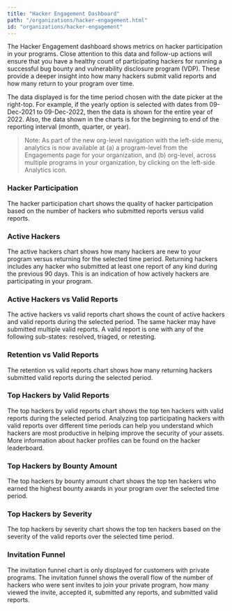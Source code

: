 ```yaml
---
title: "Hacker Engagement Dashboard"
path: "/organizations/hacker-engagement.html"
id: "organizations/hacker-engagement"
---
```

The Hacker Engagement dashboard shows metrics on hacker participation in your programs. Close attention to this data and follow-up actions will ensure that you have a healthy count of participating hackers for running a successful bug bounty and vulnerability disclosure program (VDP). These provide a deeper insight into how many hackers submit valid reports and how many return to your program over time.

The data displayed is for the time period chosen with the date picker at the right-top. For example, if the yearly option is selected with dates from 09-Dec-2021 to 09-Dec-2022, then the data is shown for the entire year of 2022. Also, the data shown in the charts is for the beginning to end of the reporting interval (month, quarter, or year). 

>Note: As part of the new org-level navigation with the left-side menu, analytics is now available at (a) a program-level from the Engagements page for your organization, and (b) org-level, across multiple programs in your organization, by clicking on the left-side Analytics icon. 

### Hacker Participation
The hacker participation chart shows the quality of hacker participation based on the number of hackers who submitted reports versus valid reports.

### Active Hackers
The active hackers chart shows how many hackers are new to your program versus returning for the selected time period. Returning hackers includes any hacker who submitted at least one report of any kind during the previous 90 days. This is an indication of how actively hackers are participating in your program.

### Active Hackers vs Valid Reports
The active hackers vs valid reports chart shows the count of active hackers and valid reports during the selected period. The same hacker may have submitted multiple valid reports. A valid report is one with any of the following sub-states: resolved, triaged, or retesting.

### Retention vs Valid Reports
The retention vs valid reports chart shows how many returning hackers submitted valid reports during the selected period.

### Top Hackers by Valid Reports
The top hackers by valid reports chart shows the top ten hackers with valid reports during the selected period. Analyzing top participating hackers with valid reports over different time periods can help you understand which hackers are most productive in helping improve the security of your assets. More information about hacker profiles can be found on the hacker leaderboard.

### Top Hackers by Bounty Amount
The top hackers by bounty amount chart shows the top ten hackers who earned the highest bounty awards in your program over the selected time period.

### Top Hackers by Severity
The top hackers by severity chart shows the top ten hackers based on the severity of the valid reports over the selected time period.

### Invitation Funnel
The invitation funnel chart is only displayed for customers with private programs. The invitation funnel shows the overall flow of the number of hackers who were sent invites to join your private program, how many viewed the invite, accepted it, submitted any reports, and submitted valid reports.
